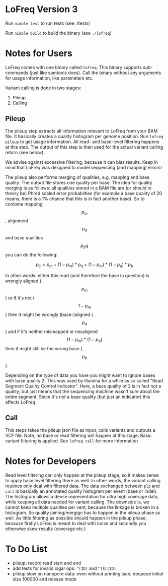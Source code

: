 # LoFreq Version 3

Run `nimble test` to run tests (see ./tests)

Run `nimble build` to build the binary (see `./lofreq`)

# Notes for Users

LoFreq comes with one binary called `lofreq`. This binary supports sub-commands (just like samtools
does). Call the binary without any arguments for usage information, like parameters etc.

Variant calling is done in two stages:
1. Pileup
1. Calling


## Pileup

The pileup step extracts all information relevant to LoFreq from your BAM file. It basically creates a quality histogram per genome position. Run `lofreq pileup` to get usage information. All read- and base-level filtering happens at this step. The output of this step is then used for the actual variant calling return (see below).

We advise against excessive filtering, because it can bias results. Keep in mind that LoFreq was designed to model
sequencing (and mapping) errors!

The pileup also performs merging of qualities, e.g. mapping and base quality. The output file stores one quality per base. The idea for quality merging is as follows: all qualities stored in a BAM file are (or should in theory be) Phred scaled error probabilties (for example a base quality of 20 means, there is a 1% chance that this is in fact another base). So to combine mapping $$p_m$$, alignment $$p_a$$ and base qualities $$p_bq$$ you can do the following:

$$p_c = p_m + (1-p_m)*p_a + (1-p_m)*(1-p_a)*p_b$$

In other words: either this read (and therefore the base in question) is wrongly aligned ($$p_m$$) or if
it's not ($$1-p_m$$) then it might be wrongly (base-)aligned ($$p_a$$) and if it's neither mismapped or
misaligned $$(1-p_m)*(1-p_a)$$ then it might still be the wrong base ($$p_b$$).


Depending on the type of data you have you might want to ignore bases with base quality 2. This was used by Illumina for a while as so called "Read Segment Quality Control Indicator". Here, a base quality of 2 is in fact not a quality, but just means that the sequencing machine wasn't sure about the entire segment. Since it's not a base quality (but just an indicator) this affects LoFreq.


## Call

This steps takes the pileup json file as input, calls variants and outputs a VCF file. Note, no
base or read filtering will happen at this stage. Basic variant filtering is applied. See `lofreq call` for more information





# Notes for Developers

Read level filtering can only happen at the pileup stage, so it makes
sense to apply base level filtering there as well. In other words, the
variant calling routines only deal with filtered data. The data
exchanged between `plp` and `call` is basically an annotated quality
histogram per event (base or indel). The histogram allows a dense
representation for ultra high coverage data, while keeping all data
needed for variant calling. The downside is, we cannot keep multiple
qualities per vent, because the linkage is broken in a histogram. So
quality joining/mergign has to happen in the pileup phase as well. As
little filtering as possible should happen in the pileup phase,
because firstly LoFreq is meant to deal with noise and secondly you
otherwise skew results (coverage etc.)


# To Do List

- pileup: record read start and end
- add tests for invalid cigar ops: `^[ID]` and `^[S][ID]`
- pileup slow on nanopore data: even without printing json, dequeue initial size 100000 and release
  mode

